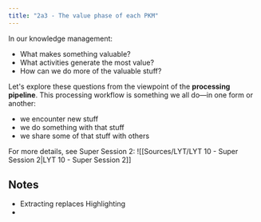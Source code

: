 ```yaml
---
title: "2a3 - The value phase of each PKM"
---
```

In our knowledge management:
- What makes something valuable? 
- What activities generate the most value?
- How can we do more of the valuable stuff?

Let's explore these questions from the viewpoint of the **processing pipeline**. This processing workflow is something we all do—in one form or another: 
- we encounter new stuff
- we do something with that stuff
- we share some of that stuff with others

For more details, see Super Session 2:
![[Sources/LYT/LYT 10 - Super Session 2|LYT 10 - Super Session 2]]


## Notes
- Extracting replaces Highlighting
- 